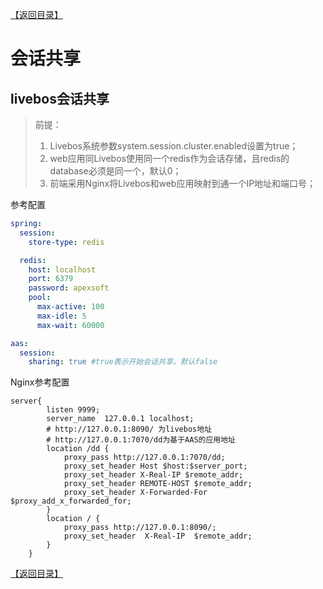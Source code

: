 [【返回目录】](../README.md)
# 会话共享

## livebos会话共享
>前提：
>1. Livebos系统参数system.session.cluster.enabled设置为true；
>2. web应用同Livebos使用同一个redis作为会话存储，且redis的database必须是同一个，默认0；
>3. 前端采用Nginx将Livebos和web应用映射到通一个IP地址和端口号；

参考配置

```yaml
spring:
  session:
    store-type: redis

  redis:
    host: localhost
    port: 6379
    password: apexsoft
    pool:
      max-active: 100
      max-idle: 5
      max-wait: 60000

aas:
  session:
    sharing: true #true表示开始会话共享，默认false
```

Nginx参考配置

```
server{
        listen 9999;
        server_name  127.0.0.1 localhost;
        # http://127.0.0.1:8090/ 为livebos地址
        # http://127.0.0.1:7070/dd为基于AAS的应用地址
        location /dd {
            proxy_pass http://127.0.0.1:7070/dd;
            proxy_set_header Host $host:$server_port;
            proxy_set_header X-Real-IP $remote_addr;
            proxy_set_header REMOTE-HOST $remote_addr;
            proxy_set_header X-Forwarded-For $proxy_add_x_forwarded_for;
        }
        location / {
            proxy_pass http://127.0.0.1:8090/;
            proxy_set_header  X-Real-IP  $remote_addr;
        }
    }

```
[【返回目录】](../README.md)
